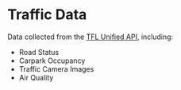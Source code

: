 # Traffic Data

Data collected from the [TFL Unified API](https://api.tfl.gov.uk/), including:

* Road Status
* Carpark Occupancy
* Traffic Camera Images
* Air Quality
